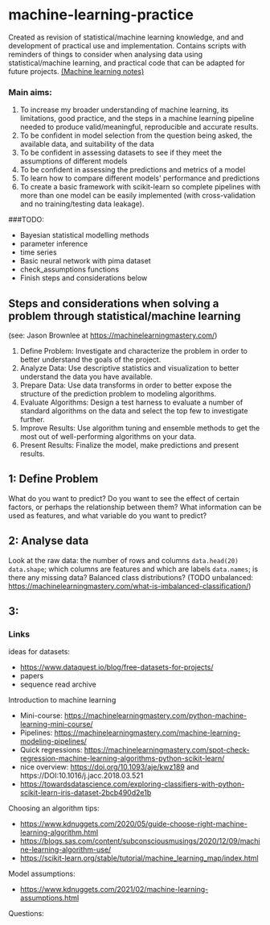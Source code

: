 # machine-learning-practice
Created as revision of statistical/machine learning knowledge, and and development of practical use and implementation. Contains scripts with reminders of things to consider when analysing data using statistical/machine learning, and practical code that can be adapted for future projects. [(Machine learning notes)](https://docs.google.com/document/d/16SaICaxEEwnf9FX5r6qksbG9Dh5pataqujhYIe5h8YE/edit?usp=sharing)
### Main aims:
1. To increase my broader understanding of machine learning, its limitations, good practice, and the steps in a machine learning pipeline needed to produce valid/meaningful, reproducible and accurate results.
2. To be confident in model selection from the question being asked, the available data, and suitability of the data
3. To be confident in assessing datasets to see if they meet the assumptions of different models 
4. To be confident in assessing the predictions and metrics of a model 
5. To learn how to compare different models' performance and predictions
6. To create a basic framework with scikit-learn so complete pipelines with more than one model can be easily implemented (with cross-validation and no training/testing data leakage).  

###TODO:
- Bayesian statistical modelling methods
- parameter inference
- time series
- Basic neural network with pima dataset
- check_assumptions functions
- Finish steps and considerations below

## Steps and considerations when solving a problem through statistical/machine learning
(see: Jason Brownlee at https://machinelearningmastery.com/)
1. Define Problem: Investigate and characterize the problem in order to better understand
the goals of the project. 
2. Analyze Data: Use descriptive statistics and visualization to better understand the data
you have available.
3. Prepare Data: Use data transforms in order to better expose the structure of the
prediction problem to modeling algorithms.
4. Evaluate Algorithms: Design a test harness to evaluate a number of standard algorithms
on the data and select the top few to investigate further.
5. Improve Results: Use algorithm tuning and ensemble methods to get the most out of
well-performing algorithms on your data.
6. Present Results: Finalize the model, make predictions and present results.


## 1: Define Problem
What do you want to predict? Do you want to see the effect of certain factors, or perhaps the relationship between them?
What information can be used as features, and what variable do you want to predict?

## 2: Analyse data
Look at the raw data: the number of rows and columns `data.head(20)` `data.shape`; which columns are features and which are labels `data.names`; is there any missing data? Balanced class distributions? (TODO unbalanced: https://machinelearningmastery.com/what-is-imbalanced-classification/)

## 3:


### Links
ideas for datasets:
- https://www.dataquest.io/blog/free-datasets-for-projects/ 
- papers
- sequence read archive

Introduction to machine learning
- Mini-course: https://machinelearningmastery.com/python-machine-learning-mini-course/
- Pipelines: https://machinelearningmastery.com/machine-learning-modeling-pipelines/
- Quick regressions: https://machinelearningmastery.com/spot-check-regression-machine-learning-algorithms-python-scikit-learn/
- nice overview: https://doi.org/10.1093/aje/kwz189 and https://DOI:10.1016/j.jacc.2018.03.521
- https://towardsdatascience.com/exploring-classifiers-with-python-scikit-learn-iris-dataset-2bcb490d2e1b

Choosing an algorithm tips:
- https://www.kdnuggets.com/2020/05/guide-choose-right-machine-learning-algorithm.html
- https://blogs.sas.com/content/subconsciousmusings/2020/12/09/machine-learning-algorithm-use/
- https://scikit-learn.org/stable/tutorial/machine_learning_map/index.html

Model assumptions:
- https://www.kdnuggets.com/2021/02/machine-learning-assumptions.html



Questions:
